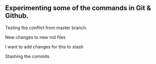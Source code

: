 ## Experimenting some of the commands in Git & Github.


Testing the conflict from master branch.

New changes to new md files

I want to add changes for this to stash

Stashing the commits

